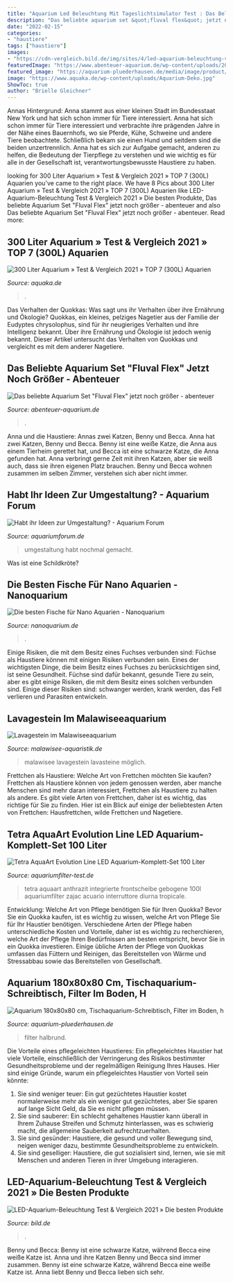 ```yaml
---
title: "Aquarium Led Beleuchtung Mit Tageslichtsimulator Test : Das Beliebte Aquarium Set &quot;fluval Flex&quot; Jetzt Noch Größer"
description: "Das beliebte aquarium set &quot;fluval flex&quot; jetzt noch größer"
date: "2022-02-15"
categories:
- "haustiere"
tags: ["haustiere"]
images:
- "https://cdn-vergleich.bild.de/img/sites/4/led-aquarium-beleuchtung-vergleich-test.jpg"
featuredImage: "https://www.abenteuer-aquarium.de/wp-content/uploads/2018/11/91HWQqGyjiL._SL1500_.jpg"
featured_image: "https://aquarium-pluederhausen.de/media/image/product/5393/lg/b-ware-aquarium-180x80x80-cm-tischaquarium-schreibtisch-filter-im-boden-halbrund.jpg"
image: "https://www.aquaka.de/wp-content/uploads/Aquarium-Deko.jpg"
ShowToc: true
author: "Brielle Gleichner"
---
```



Annas Hintergrund: Anna stammt aus einer kleinen Stadt im Bundesstaat New York und hat sich schon immer für Tiere interessiert.
Anna hat sich schon immer für Tiere interessiert und verbrachte ihre prägenden Jahre in der Nähe eines Bauernhofs, wo sie Pferde, Kühe, Schweine und andere Tiere beobachtete. Schließlich bekam sie einen Hund und seitdem sind die beiden unzertrennlich. Anna hat es sich zur Aufgabe gemacht, anderen zu helfen, die Bedeutung der Tierpflege zu verstehen und wie wichtig es für alle in der Gesellschaft ist, verantwortungsbewusste Haustiere zu haben.

	

		
looking for 300 Liter Aquarium » Test &amp; Vergleich 2021 » TOP 7 (300L) Aquarien you've came to the right place. We have 8 Pics about 300 Liter Aquarium » Test &amp; Vergleich 2021 » TOP 7 (300L) Aquarien like LED-Aquarium-Beleuchtung Test &amp; Vergleich 2021 » Die besten Produkte, Das beliebte Aquarium Set &quot;Fluval Flex&quot; jetzt noch größer - abenteuer and also Das beliebte Aquarium Set &quot;Fluval Flex&quot; jetzt noch größer - abenteuer. Read more:
		
    
## 300 Liter Aquarium » Test &amp; Vergleich 2021 » TOP 7 (300L) Aquarien

<img loading=lazy src="https://www.aquaka.de/wp-content/uploads/Aquarium-Deko.jpg" onerror="this.onerror=null;this.src='https://tse3.mm.bing.net/th?id=OIP.WVunHmDv6A9epemmcjXUwAHaFj&amp;pid=15.1';" alt="300 Liter Aquarium » Test &amp; Vergleich 2021 » TOP 7 (300L) Aquarien">

_Source: aquaka.de_

>. 

	

Das Verhalten der Quokkas: Was sagt uns ihr Verhalten über ihre Ernährung und Ökologie?
Quokkas, ein kleines, pelziges Nagetier aus der Familie der Eudyptes chrysolophus, sind für ihr neugieriges Verhalten und ihre Intelligenz bekannt. Über ihre Ernährung und Ökologie ist jedoch wenig bekannt. Dieser Artikel untersucht das Verhalten von Quokkas und vergleicht es mit dem anderer Nagetiere.

    
## Das Beliebte Aquarium Set &quot;Fluval Flex&quot; Jetzt Noch Größer - Abenteuer

<img loading=lazy src="https://www.abenteuer-aquarium.de/wp-content/uploads/2018/11/91HWQqGyjiL._SL1500_.jpg" onerror="this.onerror=null;this.src='https://tse1.mm.bing.net/th?id=OIP.3lAkda7yhEMqV9S72mzyogHaE7&amp;pid=15.1';" alt="Das beliebte Aquarium Set &quot;Fluval Flex&quot; jetzt noch größer - abenteuer">

_Source: abenteuer-aquarium.de_

>. 

	

Anna und die Haustiere: Annas zwei Katzen, Benny und Becca.
Anna hat zwei Katzen, Benny und Becca. Benny ist eine weiße Katze, die Anna aus einem Tierheim gerettet hat, und Becca ist eine schwarze Katze, die Anna gefunden hat. Anna verbringt gerne Zeit mit ihren Katzen, aber sie weiß auch, dass sie ihren eigenen Platz brauchen. Benny und Becca wohnen zusammen im selben Zimmer, verstehen sich aber nicht immer.

    
## Habt Ihr Ideen Zur Umgestaltung? - Aquarium Forum

<img loading=lazy src="https://www.aquariumforum.de/gallery/files/3/2/2/4/6/aquarium31-med.jpg" onerror="this.onerror=null;this.src='https://tse3.mm.bing.net/th?id=OIP.sdXEPnRO_zgyl8R3EF9S-AHaE8&amp;pid=15.1';" alt="Habt ihr Ideen zur Umgestaltung? - Aquarium Forum">

_Source: aquariumforum.de_

>umgestaltung habt nochmal gemacht. 

	

Was ist eine Schildkröte?

    
## Die Besten Fische Für Nano Aquarien - Nanoquarium

<img loading=lazy src="https://nanoquarium.de/wp-content/uploads/2014/04/Nano-Fische-1024x517.jpg" onerror="this.onerror=null;this.src='https://tse2.mm.bing.net/th?id=OIP.NoG_QkIZWkroZUQ_44UcZgHaDv&amp;pid=15.1';" alt="Die besten Fische für Nano Aquarien - Nanoquarium">

_Source: nanoquarium.de_

>. 

	

Einige Risiken, die mit dem Besitz eines Fuchses verbunden sind:
Füchse als Haustiere können mit einigen Risiken verbunden sein. Eines der wichtigsten Dinge, die beim Besitz eines Fuchses zu berücksichtigen sind, ist seine Gesundheit. Füchse sind dafür bekannt, gesunde Tiere zu sein, aber es gibt einige Risiken, die mit dem Besitz eines solchen verbunden sind. Einige dieser Risiken sind: schwanger werden, krank werden, das Fell verlieren und Parasiten entwickeln.

    
## Lavagestein Im Malawiseeaquarium

<img loading=lazy src="https://irp-cdn.multiscreensite.com/2c5dfa89/dms3rep/multi/desktop/b97a6f44-2fbe-4ac6-81b6-bf5231d6befe.jpg" onerror="this.onerror=null;this.src='https://tse1.mm.bing.net/th?id=OIP.GcC1JHySaXuAYdmG6qa5pQHaDq&amp;pid=15.1';" alt="Lavagestein im Malawiseeaquarium">

_Source: malawisee-aquaristik.de_

>malawisee lavagestein lavasteine möglich. 

	

Frettchen als Haustiere: Welche Art von Frettchen möchten Sie kaufen?
Frettchen als Haustiere können von jedem genossen werden, aber manche Menschen sind mehr daran interessiert, Frettchen als Haustiere zu halten als andere. Es gibt viele Arten von Frettchen, daher ist es wichtig, das richtige für Sie zu finden. Hier ist ein Blick auf einige der beliebtesten Arten von Frettchen: Hausfrettchen, wilde Frettchen und Nagetiere.

    
## Tetra AquaArt Evolution Line LED Aquarium-Komplett-Set 100 Liter

<img loading=lazy src="https://aquariumfilter-test.de/wp-content/uploads/2016/12/tetra-aquaart-evolution-line-led-aquarium-komplett-set-100-liter-anthrazit-moder-5.jpg" onerror="this.onerror=null;this.src='https://tse4.mm.bing.net/th?id=OIP.ETIpN5AatUhcRi-UxPradQAAAA&amp;pid=15.1';" alt="Tetra AquaArt Evolution Line LED Aquarium-Komplett-Set 100 Liter">

_Source: aquariumfilter-test.de_

>tetra aquaart anthrazit integrierte frontscheibe gebogene 100l aquariumfilter zajac acuario interruttore diurna tropicale. 

	

Entwicklung: Welche Art von Pflege benötigen Sie für Ihren Quokka?
Bevor Sie ein Quokka kaufen, ist es wichtig zu wissen, welche Art von Pflege Sie für Ihr Haustier benötigen. Verschiedene Arten der Pflege haben unterschiedliche Kosten und Vorteile, daher ist es wichtig zu recherchieren, welche Art der Pflege Ihren Bedürfnissen am besten entspricht, bevor Sie in ein Quokka investieren. Einige übliche Arten der Pflege von Quokkas umfassen das Füttern und Reinigen, das Bereitstellen von Wärme und Stressabbau sowie das Bereitstellen von Gesellschaft.

    
## Aquarium 180x80x80 Cm, Tischaquarium-Schreibtisch, Filter Im Boden, H

<img loading=lazy src="https://aquarium-pluederhausen.de/media/image/product/5393/lg/b-ware-aquarium-180x80x80-cm-tischaquarium-schreibtisch-filter-im-boden-halbrund.jpg" onerror="this.onerror=null;this.src='https://tse3.mm.bing.net/th?id=OIP.yZUr9kYa1C64Q__Q844AMgAAAA&amp;pid=15.1';" alt="Aquarium 180x80x80 cm, Tischaquarium-Schreibtisch, Filter im Boden, h">

_Source: aquarium-pluederhausen.de_

>filter halbrund. 

	

Die Vorteile eines pflegeleichten Haustieres:
Ein pflegeleichtes Haustier hat viele Vorteile, einschließlich der Verringerung des Risikos bestimmter Gesundheitsprobleme und der regelmäßigen Reinigung Ihres Hauses. Hier sind einige Gründe, warum ein pflegeleichtes Haustier von Vorteil sein könnte:
1) Sie sind weniger teuer: Ein gut gezüchtetes Haustier kostet normalerweise mehr als ein weniger gut gezüchtetes, aber Sie sparen auf lange Sicht Geld, da Sie es nicht pflegen müssen.
2) Sie sind sauberer: Ein schlecht gehaltenes Haustier kann überall in Ihrem Zuhause Streifen und Schmutz hinterlassen, was es schwierig macht, die allgemeine Sauberkeit aufrechtzuerhalten.
3) Sie sind gesünder: Haustiere, die gesund und voller Bewegung sind, neigen weniger dazu, bestimmte Gesundheitsprobleme zu entwickeln.
4) Sie sind geselliger: Haustiere, die gut sozialisiert sind, lernen, wie sie mit Menschen und anderen Tieren in ihrer Umgebung interagieren.

    
## LED-Aquarium-Beleuchtung Test &amp; Vergleich 2021 » Die Besten Produkte

<img loading=lazy src="https://cdn-vergleich.bild.de/img/sites/4/led-aquarium-beleuchtung-vergleich-test.jpg" onerror="this.onerror=null;this.src='https://tse2.mm.bing.net/th?id=OIP.pYNGbc-D6XoCU9P9IERpyAHaDL&amp;pid=15.1';" alt="LED-Aquarium-Beleuchtung Test &amp; Vergleich 2021 » Die besten Produkte">

_Source: bild.de_

>. 

	

Benny und Becca: Benny ist eine schwarze Katze, während Becca eine weiße Katze ist.
Anna und ihre Katzen Benny und Becca sind immer zusammen. Benny ist eine schwarze Katze, während Becca eine weiße Katze ist. Anna liebt Benny und Becca lieben sich sehr.

